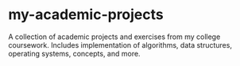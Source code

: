 # my-academic-projects
A collection of academic projects and exercises from my college coursework. Includes implementation of algorithms, data structures, operating systems, concepts, and more.
